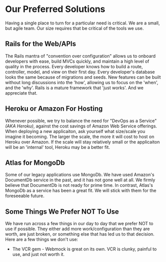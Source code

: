 # Our Preferred Solutions
Having a single place to turn for a particular need is critical. We are a small, but agile team. Our size requires that be critical of the tools we use.

## Rails for the Web/APIs
The Rails mantra of "convention over configuration" allows us to onboard developers with ease, build MVCs quickly, and maintain a high level of quality in the process. Every developer knows how to build a route, controller, model, and view on their first day. Every developer's database looks the same because of migrations and seeds. New features can be built without long discussions into the 'how', allowing us to focus on the 'when', and the 'why'. Rails is a mature framework that 'just works'. And we appreciate that.

## Heroku or Amazon For Hosting
Whenever possible, we try to balance the need for "DevOps as a Service" _(AKA Heroku)_, against the cost savings of Amazon Web Service offerings. When deploying a new applicaiton, ask yourself what size/scale you imagine it becoming. The larger the scale, the more it will cost to host on Heroku over Amazon. If the scale will stay relatively small or the applicaiton will be an 'internal' tool, Heroku may be a better fit.

## Atlas for MongoDb
Some of our legacy applications use MongoDb. We have used Amazon's DocumentDb service in the past, and it has not gone well at all. We firmly believe that DocumentDb is not ready for prime time. In contrast, Atlas's MongoDb as a service has been a great fit. We will stick with them for the foreseeable future.

## Some Things We Prefer NOT To Use
We have run across a few things in our day to day that we prefer NOT to use if possible. They either add more work/configuration than they are worth, are just broken, or something else that has led us to that decision. Here are a few things we don't use:
  * The VCR gem - Webmock is great on its own. VCR is clunky, painful to use, and just not worth it.
